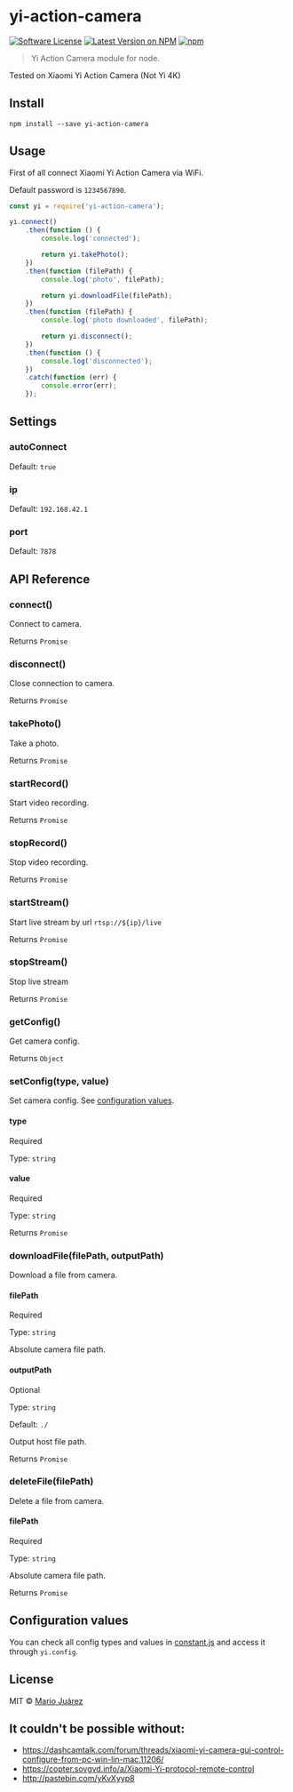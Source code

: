 # yi-action-camera

[![Software License](https://img.shields.io/badge/license-MIT-brightgreen.svg?style=flat-square)](LICENSE)
[![Latest Version on NPM](https://img.shields.io/npm/v/yi-action-camera.svg?style=flat-square)](https://npmjs.com/package/yi-action-camera)
[![npm](https://img.shields.io/npm/dt/yi-action-camera.svg?style=flat-square)](https://www.npmjs.com/package/yi-action-camera)

> Yi Action Camera module for node.

Tested on Xiaomi Yi Action Camera (Not Yi 4K)

## Install

```shell
npm install --save yi-action-camera
```

## Usage

First of all connect Xiaomi Yi Action Camera via WiFi.

Default password is `1234567890`.

```js
const yi = require('yi-action-camera');

yi.connect()
    .then(function () {
        console.log('connected');

        return yi.takePhoto();
    })
    .then(function (filePath) {
        console.log('photo', filePath);

        return yi.downloadFile(filePath);
    })
    .then(function (filePath) {
        console.log('photo downloaded', filePath);

        return yi.disconnect();
    })
    .then(function () {
        console.log('disconnected');
    })
    .catch(function (err) {
        console.error(err);
    });
```

## Settings

### autoConnect
Default: `true`

### ip
Default: `192.168.42.1`

### port
Default: `7878`

## API Reference

### connect()
Connect to camera.

Returns `Promise`

### disconnect()
Close connection to camera.

Returns `Promise`

### takePhoto()
Take a photo.

Returns `Promise`

### startRecord()
Start video recording.

Returns `Promise`

### stopRecord()
Stop video recording.

Returns `Promise`

### startStream()
Start live stream by url
```rtsp://${ip}/live```

Returns `Promise`

### stopStream()
Stop live stream

Returns `Promise`

### getConfig()
Get camera config.

Returns `Object`

### setConfig(type, value)
Set camera config. See [configuration values](#configuration-values).

#### type
Required

Type: `string`

#### value
Required

Type: `string`

Returns `Promise`

### downloadFile(filePath, outputPath)
Download a file from camera.

#### filePath
Required

Type: `string`

Absolute camera file path.

#### outputPath
Optional

Type: `string`

Default: `./`

Output host file path.

Returns `Promise`

### deleteFile(filePath)
Delete a file from camera.

#### filePath
Required

Type: `string`

Absolute camera file path.

Returns `Promise`

## Configuration values
You can check all config types and values in [constant.js](constant.js) and access it through `yi.config`.

## License

MIT © [Mario Juárez](https://github.com/mariomka)

## It couldn't be possible without:

- https://dashcamtalk.com/forum/threads/xiaomi-yi-camera-gui-control-configure-from-pc-win-lin-mac.11206/
- https://copter.sovgvd.info/a/Xiaomi-Yi-protocol-remote-control
- http://pastebin.com/yKvXyyp8
